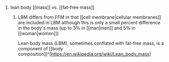 1. lean body [[mass]] vs. [[fat-free mass]]
	1. LBM differs from FFM in that [[cell membrane|cellular membranes]] are included in LBM although this is only a small percent difference in the body's mass (up to 3% in [[man|men]] and 5% in [[woman|women]])
	   
	   Lean body mass (LBM), sometimes conflated with fat-free mass, is a component of [[body composition]]^[https://en.wikipedia.org/wiki/Lean_body_mass]